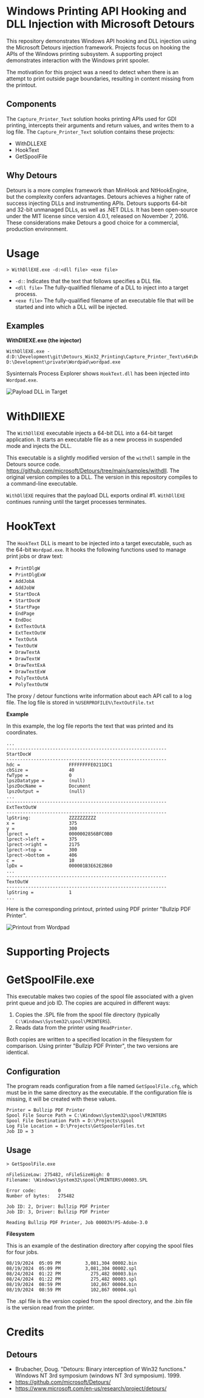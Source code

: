 # Windows Printing API Hooking and DLL Injection with Microsoft Detours

This repository demonstrates Windows API hooking and DLL injection using the Microsoft Detours injection framework. Projects focus on hooking the APIs of the Windows printing subsystem. A supporting project demonstrates interaction with the Windows print spooler.

The motivation for this project was a need to detect when there is an attempt to print outside page boundaries, resulting in content missing from the printout. 

## Components

The `Capture_Printer_Text` solution hooks printing APIs used for GDI printing, intercepts their arguments and return values, and writes them to a log file. The `Capture_Printer_Text` solution contains these projects:

* WithDLLEXE
* HookText
* GetSpoolFile

## Why Detours

Detours is a more complex framework than MinHook and NtHookEngine, but the complexity confers advantages. Detours achieves a higher rate of success injecting DLLs and instrumenting APIs. Detours supports 64-bit and 32-bit unmanaged DLLs, as well as .NET DLLs. It has been open-source under the MIT license since version 4.0.1, released on November 7, 2016. These considerations make Detours a good choice for a commercial, production environment.


# Usage

``` shell
> WithDllEXE.exe -d:<dll file> <exe file>
```

* `-d:`: Indicates that the text that follows specifies a DLL file.
* `<dll file>` The fully-qualified filename of a DLL to inject into a target process.
* `<exe file>` The fully-qualified filename of an executable file that will be started and into which a DLL will be injected.

## Examples

__WithDllEXE.exe (the injector)__

``` shell
WithDllEXE.exe -d:D:\Development\git\Detours_Win32_Printing\Capture_Printer_Text\x64\Debug\HookText.dll D:\Development\private\Wordpad\wordpad.exe
```

Sysinternals Process Explorer shows `HookText.dll` has been injected into `Wordpad.exe`.


![Payload DLL in Target](images/hooktext_in_wordpad.png?raw=true "Payload DLL in Target")


# WithDllEXE

The `WithDllEXE` executable injects a 64-bit DLL into a 64-bit target application. It starts an executable file as a new process in suspended mode and injects the DLL.

This executable is a slightly modified version of the `withdll` sample in the Detours source code. https://github.com/microsoft/Detours/tree/main/samples/withdll. The original version compiles to  a DLL. The version in this repository compiles to a command-line executable.

`WithDllEXE` requires that the payload DLL exports ordinal #1. `WithDllEXE` continues running until the target processes terminates.


# HookText

The `HookText` DLL is meant to be injected into a target executable, such as the 64-bit `Wordpad.exe`. It hooks the following functions used to manage print jobs or draw text:

* `PrintDlgW`
* `PrintDlgExW`
* `AddJobA`
* `AddJobW`
* `StartDocA`
* `StartDocW`
* `StartPage`
* `EndPage`
* `EndDoc`
* `ExtTextOutA`
* `ExtTextOutW`
* `TextOutA`
* `TextOutW`
* `DrawTextA`
* `DrawTextW`
* `DrawTextExA`
* `DrawTextExW`
* `PolyTextOutA`
* `PolyTextOutW`

The proxy / detour functions write information about each API call to a log file. The log file is stored in `%USERPROFILE%\TextOutFile.txt`

__Example__

In this example, the log file reports the text that was printed and its coordinates.

```
...
-----------------------------------------------------------
StartDocW
-----------------------------------------------------------
hdc =                  FFFFFFFFE0211DC1
cbSize =               40
fwType =               0
lpszDatatype =         (null)
lpszDocName =          Document
lpszOutput =           (null)
...
-----------------------------------------------------------
ExtTextOutW
-----------------------------------------------------------
lpString:              ZZZZZZZZZZ
x =                    375
y =                    300
lprect =               0000002856BFC0B0
lprect->left =         375
lprect->right =        2175
lprect->top =          300
lprect->bottom =       406
c =                    10
lpDx =                 000001B3E62E2B60
...
-----------------------------------------------------------
TextOutW
-----------------------------------------------------------
lpString =             1
...
```

Here is the corresponding printout, printed using PDF printer "Bullzip PDF Printer".

![Printout from Wordpad](images/printout_as_pdf.png?raw=true "Printout from Wordpad")


# Supporting Projects

# GetSpoolFile.exe

This executable makes two copies of the spool file associated with a given print queue and job ID. The copies are acquired in different ways:

1. Copies the .SPL file from the spool file directory (typically `C:\Windows\System32\spool\PRINTERS`).
2. Reads data from the printer using `ReadPrinter`.

Both copies are written to a specified location in the filesystem for comparison. Using printer "Bullzip PDF Printer", the two versions are identical.

## Configuration

The program reads configuration from a file named `GetSpoolFile.cfg`, which must be in the same directory as the executable. If the configuration file is missing, it will be created with these values.

```
Printer = Bullzip PDF Printer
Spool File Source Path = C:\Windows\System32\spool\PRINTERS
Spool File Destination Path = D:\Projects\spool
Log File Location = D:\Projects\GetSpoolerFiles.txt
Job ID = 3
```

## Usage

``` shell
> GetSpoolFile.exe

nFileSizeLow: 275482, nFileSizeHigh: 0
Filename: \Windows\System32\spool\PRINTERS\00003.SPL

Error code:        0
Number of bytes:   275482

Job ID: 2, Driver: Bullzip PDF Printer
Job ID: 3, Driver: Bullzip PDF Printer

Reading Bullzip PDF Printer, Job 00003%!PS-Adobe-3.0
```

__Filesystem__

This is an example of the destination directory after copying the spool files for four jobs.

```
08/19/2024  05:09 PM         3,081,304 00002.bin
08/19/2024  05:09 PM         3,081,304 00002.spl
08/24/2024  01:22 PM           275,482 00003.bin
08/24/2024  01:22 PM           275,482 00003.spl
08/19/2024  08:59 PM           102,867 00004.bin
08/19/2024  08:59 PM           102,867 00004.spl
```

The .spl file is the version copied from the spool directory, and the .bin file is the version read from the printer.

# Credits

## Detours
* Brubacher, Doug. "Detours: Binary interception of Win32 functions." Windows NT 3rd symposium (windows NT 3rd symposium). 1999.
* https://github.com/microsoft/Detours/
* https://www.microsoft.com/en-us/research/project/detours/

